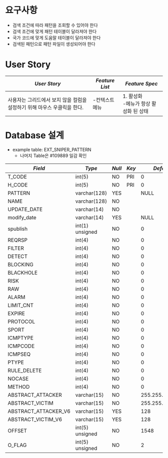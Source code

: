 # 요구사항

* 검색 조건에 따라 패턴을 조회할 수 있어야 한다
* 검색 조건에 맞게 패턴 테이블이 달라져야 한다
* 국가 코드에 맞게 도움말 테이블이 달라져야 한다
* 검색된 패턴으로 패턴 파일이 생성되어야 한다

# User Story
|*User Story*|*Feature List*|*Feature Spec*|
|-----|-----|-----|
|사용자는 그리드에서 보지 않을 컬럼을 설정하기 위해 마우스 우클릭을 한다.|-컨텍스트 메뉴|1. 활성화<br>-메뉴가 항상 활성화 된 상태|

# Database 설계
* example table: EXT_SNIPER_PATTERN
  * 나머지 Table은 #109889 일감 확인

|*Field*|*Type*|*Null*|*Key*|*Default*|*Extra*|
|-----|-----|------|-----|-----|-----|
|T_CODE|int(5)|NO|PRI|0||
H_CODE|int(5)|NO|PRI|0||
PATTERN|varchar(128)|YES||NULL||
NAME|varchar(128)|NO||||
UPDATE_DATE|varchar(14)|NO||||
modify_date|varchar(14)|YES||NULL||
spublish|int(1) unsigned|NO||0||
REQRSP|int(4)|NO||0||
FILTER|int(4)|NO||0||
DETECT|int(4)|NO||0||
BLOCKING|int(4)|NO||0||
BLACKHOLE|int(4)|NO||0||
RISK|int(4)|NO||0||
RAW|int(4)|NO||0||
ALARM|int(4)|NO||0||
LIMIT_CNT|int(4)|NO||0||
EXPIRE|int(4)|NO||0||
PROTOCOL|int(4)|NO||0||
SPORT|int(4)|NO||0||
ICMPTYPE|int(4)|NO||0||
ICMPCODE|int(4)|NO||0||
ICMPSEQ|int(4)|NO||0||
PTYPE|int(4)|NO||0||
RULE_DELETE|int(4)|NO||0||
NOCASE|int(4)|NO||0||
METHOD|int(4)|NO||0||
ABSTRACT_ATTACKER|varchar(15)|NO||255.255.255.255||
ABSTRACT_VICTIM|varchar(15)|NO||255.255.255.255||
ABSTRACT_ATTACKER_V6|varchar(15)|YES||128||
ABSTRACT_VICTIM_V6|varchar(15)|YES||128||
OFFSET|int(5) unsigned|NO||1548||
O_FLAG|int(5) unsigned|NO||2||
